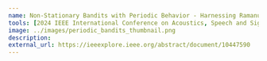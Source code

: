 ```yaml
---
name: Non-Stationary Bandits with Periodic Behavior - Harnessing Ramanujan Periodicity Transforms to Conquer Time-Varying Challenges
tools: [2024 IEEE International Conference on Acoustics, Speech and Signal Processing (ICASSP)]
image: ../images/periodic_bandits_thumbnail.png
description: 
external_url: https://ieeexplore.ieee.org/abstract/document/10447590
---
```

